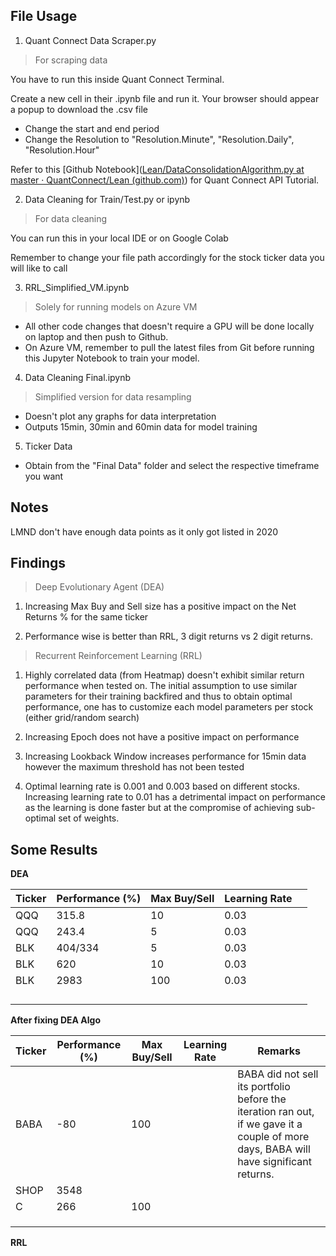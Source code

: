 ## File Usage

1) Quant Connect Data Scraper.py

> For scraping data

You have to run this inside Quant Connect Terminal.

Create a new cell in their .ipynb file and run it. Your browser should appear a popup to download the .csv file

- Change the start and end period 
- Change the Resolution to "Resolution.Minute", "Resolution.Daily", "Resolution.Hour"

Refer to this [Github Notebook]([Lean/DataConsolidationAlgorithm.py at master · QuantConnect/Lean (github.com)](https://github.com/QuantConnect/Lean/blob/master/Algorithm.Python/DataConsolidationAlgorithm.py)) for Quant Connect API Tutorial.

2) Data Cleaning for Train/Test.py or ipynb

> For data cleaning

You can run this in your local IDE or on Google Colab 

Remember to change your file path accordingly for the stock ticker data you will like to call

3) RRL_Simplified_VM.ipynb

> Solely for running models on Azure VM

- All other code changes that doesn't require a GPU will be done locally on laptop and then push to Github. 
- On Azure VM, remember to pull the latest files from Git before running this Jupyter Notebook to train your model.

4) Data Cleaning Final.ipynb

> Simplified version for data resampling

- Doesn't plot any graphs for data interpretation
- Outputs 15min, 30min and 60min data for model training

5) Ticker Data

- Obtain from the "Final Data" folder and select the respective timeframe you want

## Notes

LMND don't have enough data points as it only got listed in 2020

## Findings

> Deep Evolutionary Agent (DEA)

1) Increasing Max Buy and Sell size has a positive impact on the Net Returns % for the same ticker

2) Performance wise is better than RRL, 3 digit returns vs 2 digit returns. 

> Recurrent Reinforcement Learning (RRL)

1) Highly correlated data (from Heatmap) doesn't exhibit similar return performance when tested on. The initial assumption to use similar parameters for their training backfired and thus to obtain optimal performance, one has to customize each model parameters per stock (either grid/random search)

2) Increasing Epoch does not have a positive impact on performance

3) Increasing Lookback Window increases performance for 15min data however the maximum threshold has not been tested

4) Optimal learning rate is 0.001 and 0.003 based on different stocks. Increasing learning rate to 0.01 has a detrimental impact on performance as the learning is done faster but at the compromise of achieving sub-optimal set of weights. 

## Some Results

**DEA**

| Ticker | Performance (%) | Max Buy/Sell | Learning Rate |      |
| ------ | --------------- | ------------ | ------------- | ---- |
| QQQ    | 315.8           | 10           | 0.03          |      |
| QQQ    | 243.4           | 5            | 0.03          |      |
| BLK    | 404/334         | 5            | 0.03          |      |
| BLK    | 620             | 10           | 0.03          |      |
| BLK    | 2983            | 100          | 0.03          |      |
|        |                 |              |               |      |
|        |                 |              |               |      |
|        |                 |              |               |      |
|        |                 |              |               |      |

**After fixing DEA Algo**

| Ticker | Performance (%) | Max Buy/Sell | Learning Rate | Remarks                                                      |
| ------ | --------------- | ------------ | ------------- | ------------------------------------------------------------ |
| BABA   | -80             | 100          |               | BABA did not sell its portfolio before the iteration ran out, if we gave it a couple of more days, BABA will have significant returns. |
| SHOP   | 3548            |              |               |                                                              |
| C      | 266             | 100          |               |                                                              |
|        |                 |              |               |                                                              |
|        |                 |              |               |                                                              |
|        |                 |              |               |                                                              |

**RRL**

